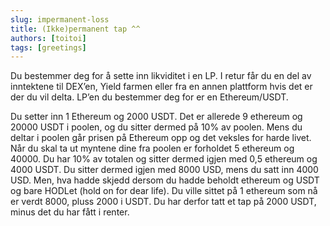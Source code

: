 ```yaml
---
slug: impermanent-loss
title: (Ikke)permanent tap ^^
authors: [toitoi]
tags: [greetings]
---
```


Du bestemmer deg for å sette inn likviditet i en LP. I retur får du en del av inntektene til DEX’en, Yield farmen eller fra en annen plattform hvis det er der du vil delta. LP’en du bestemmer deg for er en Ethereum/USDT. 

Du setter inn 1 Ethereum og 2000 USDT. Det er allerede 9 ethereum og 20000 USDT i poolen, og du sitter dermed på 10% av poolen. Mens du deltar i poolen går prisen på Ethereum opp og det veksles for harde livet. Når du skal ta ut myntene dine fra poolen er forholdet 5 ethereum og 40000. Du har 10% av totalen og sitter dermed igjen med 0,5 ethereum og 4000 USDT. Du sitter dermed igjen med 8000 USD, mens du satt inn 4000 USD. Men, hva hadde skjedd dersom du hadde beholdt ethereum og USDT og bare HODLet (hold on for dear life). Du ville sittet på 1 ethereum som nå er verdt 8000, pluss 2000 i USDT. Du har derfor tatt et tap på 2000 USDT, minus det du har fått i renter. 

